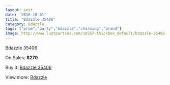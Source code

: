 ```yaml
---
layout: post
date: '2016-10-01'
title: "Bdazzle 35406"
category: Bdazzle
tags: ["prom","party","bdazzle","charming","brand"]
image: http://www.lustparties.com/10557-thickbox_default/bdazzle-35406.jpg
---
```

Bdazzle 35406

On Sales: **$270**
<a href="https://www.lustparties.com/en/bdazzle/3575-bdazzle-35406.html"><amp-img layout="responsive" width="600" height="600" src="//www.lustparties.com/10557-thickbox_default/bdazzle-35406.jpg" alt="Bdazzle 35406 0" /></a>
<a href="https://www.lustparties.com/en/bdazzle/3575-bdazzle-35406.html"><amp-img layout="responsive" width="600" height="600" src="//www.lustparties.com/10558-thickbox_default/bdazzle-35406.jpg" alt="Bdazzle 35406 1" /></a>

Buy it: [Bdazzle 35406](https://www.lustparties.com/en/bdazzle/3575-bdazzle-35406.html "Bdazzle 35406")

View more: [Bdazzle](https://www.lustparties.com/en/14-bdazzle "Bdazzle")
